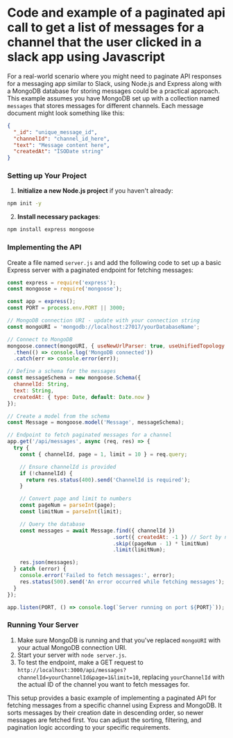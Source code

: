 # Code and example of a paginated api call to get a list of messages for a channel that the user clicked in a slack app using Javascript

For a real-world scenario where you might need to paginate API responses for a messaging app similar to Slack, using Node.js and Express along with a MongoDB database for storing messages could be a practical approach. This example assumes you have MongoDB set up with a collection named `messages` that stores messages for different channels. Each message document might look something like this:

```json
{
  "_id": "unique_message_id",
  "channelId": "channel_id_here",
  "text": "Message content here",
  "createdAt": "ISODate string"
}
```

### Setting up Your Project

1. **Initialize a new Node.js project** if you haven't already:

```bash
npm init -y
```

2. **Install necessary packages**:

```bash
npm install express mongoose
```

### Implementing the API

Create a file named `server.js` and add the following code to set up a basic Express server with a paginated endpoint for fetching messages:

```javascript
const express = require('express');
const mongoose = require('mongoose');

const app = express();
const PORT = process.env.PORT || 3000;

// MongoDB connection URI - update with your connection string
const mongoURI = 'mongodb://localhost:27017/yourDatabaseName';

// Connect to MongoDB
mongoose.connect(mongoURI, { useNewUrlParser: true, useUnifiedTopology: true })
  .then(() => console.log('MongoDB connected'))
  .catch(err => console.error(err));

// Define a schema for the messages
const messageSchema = new mongoose.Schema({
  channelId: String,
  text: String,
  createdAt: { type: Date, default: Date.now }
});

// Create a model from the schema
const Message = mongoose.model('Message', messageSchema);

// Endpoint to fetch paginated messages for a channel
app.get('/api/messages', async (req, res) => {
  try {
    const { channelId, page = 1, limit = 10 } = req.query;

    // Ensure channelId is provided
    if (!channelId) {
      return res.status(400).send('ChannelId is required');
    }

    // Convert page and limit to numbers
    const pageNum = parseInt(page);
    const limitNum = parseInt(limit);

    // Query the database
    const messages = await Message.find({ channelId })
                                  .sort({ createdAt: -1 }) // Sort by newest first
                                  .skip((pageNum - 1) * limitNum)
                                  .limit(limitNum);

    res.json(messages);
  } catch (error) {
    console.error('Failed to fetch messages:', error);
    res.status(500).send('An error occurred while fetching messages');
  }
});

app.listen(PORT, () => console.log(`Server running on port ${PORT}`));
```

### Running Your Server

1. Make sure MongoDB is running and that you've replaced `mongoURI` with your actual MongoDB connection URI.
2. Start your server with `node server.js`.
3. To test the endpoint, make a GET request to `http://localhost:3000/api/messages?channelId=yourChannelId&page=1&limit=10`, replacing `yourChannelId` with the actual ID of the channel you want to fetch messages for.

This setup provides a basic example of implementing a paginated API for fetching messages from a specific channel using Express and MongoDB. It sorts messages by their creation date in descending order, so newer messages are fetched first. You can adjust the sorting, filtering, and pagination logic according to your specific requirements.